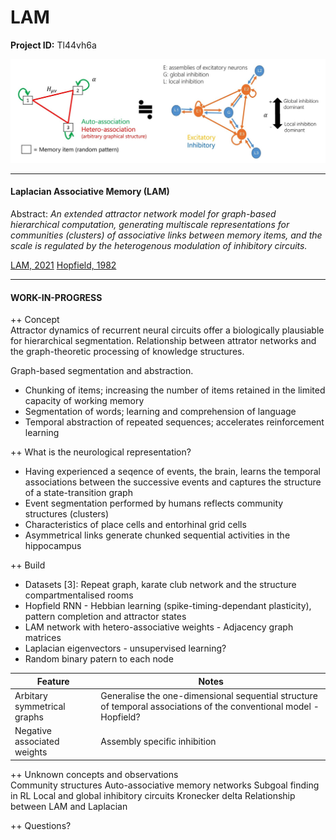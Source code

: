 # LAM

**Project ID:**  Tl44vh6a

<p align="center">
  <img src="https://github.com/epochlab/LAM/blob/main/sample.png">
</p>

--------------------------------------------------------------------

#### Laplacian Associative Memory (LAM)
Abstract: *An extended attractor network model for graph-based hierarchical computation, generating multiscale representations for communities (clusters) of associative links between memory items, and the scale is regulated by the heterogenous modulation of inhibitory circuits.*

[LAM, 2021](https://www.ncbi.nlm.nih.gov/pmc/articles/PMC8412329/pdf/pcbi.1009296.pdf)
[Hopfield, 1982](https://sci-hub.ru/10.1073/pnas.79.8.2554)

--------------------------------------------------------------------

#### WORK-IN-PROGRESS

++ Concept<br>
Attractor dynamics of recurrent neural circuits offer a biologically plausiable for hierarchical segmentation.
Relationship between attrator networks and the graph-theoretic processing of knowledge structures.

Graph-based segmentation and abstraction.

- Chunking of items; increasing the number of items retained in the limited capacity of working memory
- Segmentation of words; learning and comprehension of language
- Temporal abstraction of repeated sequences; accelerates reinforcement learning

++ What is the neurological representation?
- Having experienced a seqence of events, the brain, learns the temporal associations between the successive events and captures the structure of a state-transition graph
- Event segmentation performed by humans reflects community structures (clusters)
- Characteristics of place cells and entorhinal grid cells
- Asymmetrical links generate chunked sequential activities in the hippocampus

++ Build
- Datasets [3]: Repeat graph, karate club network and the structure compartmentalised rooms
- Hopfield RNN - Hebbian learning (spike-timing-dependant plasticity), pattern completion and attractor states
- LAM network with hetero-associative weights - Adjacency graph matrices 
- Laplacian eigenvectors - unsupervised learning?
- Random binary patern to each node

Feature | Notes
------- | -------
Arbitary symmetrical graphs | Generalise the one-dimensional sequential structure of temporal associations of the conventional model - Hopfield?
Negative associated weights | Assembly specific inhibition

++ Unknown concepts and observations<br>
Community structures
Auto-associative memory networks
Subgoal finding in RL
Local and global inhibitory circuits
Kronecker delta
Relationship between LAM and Laplacian

++ Questions?<br>